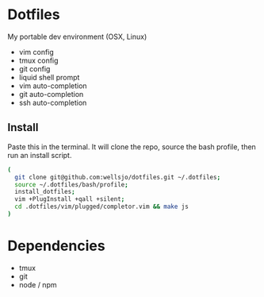# Dotfiles
My portable dev environment (OSX, Linux)
- vim config
- tmux config
- git config
- liquid shell prompt
- vim auto-completion
- git auto-completion
- ssh auto-completion

## Install
Paste this in the terminal. It will clone the repo, source the bash profile, then run an install script.
```bash
(
  git clone git@github.com:wellsjo/dotfiles.git ~/.dotfiles; 
  source ~/.dotfiles/bash/profile; 
  install_dotfiles; 
  vim +PlugInstall +qall +silent; 
  cd .dotfiles/vim/plugged/completor.vim && make js
)
```

# Dependencies
- tmux
- git
- node / npm
